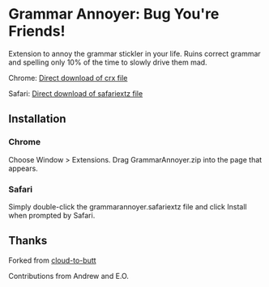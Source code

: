 Grammar Annoyer: Bug You're Friends!
=================================

Extension to annoy the grammar stickler in your life. Ruins correct grammar and spelling only 10% of the time to slowly drive them mad.

Chrome: [Direct download of crx file](https://github.com/sursh/grammar-annoyer/blob/master/Chrome/GrammarAnnoyer.zip?raw=true)

Safari: [Direct download of safariextz file](https://github.com/drewx0r/grammar-annoyer/blob/master/Safari/grammarannoyer.safariextz?raw=true)

Installation
------------
### Chrome ###

Choose Window > Extensions. Drag GrammarAnnoyer.zip into the page that appears.

### Safari ###

Simply double-click the grammarannoyer.safariextz file and click Install when prompted by Safari.

Thanks
------------
Forked from [cloud-to-butt](https://github.com/panicsteve/cloud-to-butt/)

Contributions from Andrew and E.O.
